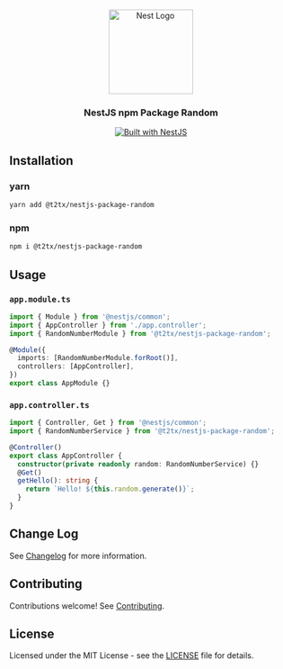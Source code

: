 <h1 align="center"></h1>

<div align="center">
  <a href="http://nestjs.com/" target="_blank">
    <img src="https://nestjs.com/img/logo_text.svg" width="150" alt="Nest Logo" />
  </a>
</div>

<h3 align="center">NestJS npm Package Random</h3>

<div align="center">
  <a href="https://nestjs.com" target="_blank">
    <img src="https://img.shields.io/badge/built%20with-NestJs-red.svg" alt="Built with NestJS">
  </a>
</div>

## Installation

### yarn

```bash
yarn add @t2tx/nestjs-package-random
```

### npm

```bash
npm i @t2tx/nestjs-package-random
```

## Usage

### `app.module.ts`

```typescript
import { Module } from '@nestjs/common';
import { AppController } from './app.controller';
import { RandomNumberModule } from '@t2tx/nestjs-package-random';

@Module({
  imports: [RandomNumberModule.forRoot()],
  controllers: [AppController],
})
export class AppModule {}
```

### `app.controller.ts`

```typescript
import { Controller, Get } from '@nestjs/common';
import { RandomNumberService } from '@t2tx/nestjs-package-random';

@Controller()
export class AppController {
  constructor(private readonly random: RandomNumberService) {}
  @Get()
  getHello(): string {
    return `Hello! ${this.random.generate()}`;
  }
}
```

## Change Log

See [Changelog](CHANGELOG.md) for more information.

## Contributing

Contributions welcome! See [Contributing](CONTRIBUTING.md).

## License

Licensed under the MIT License - see the [LICENSE](LICENSE) file for details.
